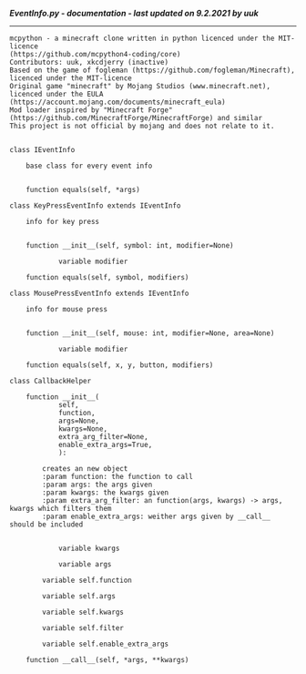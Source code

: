 ***EventInfo.py - documentation - last updated on 9.2.2021 by uuk***
___

    mcpython - a minecraft clone written in python licenced under the MIT-licence 
    (https://github.com/mcpython4-coding/core)
    Contributors: uuk, xkcdjerry (inactive)
    Based on the game of fogleman (https://github.com/fogleman/Minecraft), licenced under the MIT-licence
    Original game "minecraft" by Mojang Studios (www.minecraft.net), licenced under the EULA
    (https://account.mojang.com/documents/minecraft_eula)
    Mod loader inspired by "Minecraft Forge" (https://github.com/MinecraftForge/MinecraftForge) and similar
    This project is not official by mojang and does not relate to it.


    class IEventInfo
        
        base class for every event info


        function equals(self, *args)

    class KeyPressEventInfo extends IEventInfo
        
        info for key press


        function __init__(self, symbol: int, modifier=None)

                variable modifier

        function equals(self, symbol, modifiers)

    class MousePressEventInfo extends IEventInfo
        
        info for mouse press


        function __init__(self, mouse: int, modifier=None, area=None)

                variable modifier

        function equals(self, x, y, button, modifiers)

    class CallbackHelper

        function __init__(
                self,
                function,
                args=None,
                kwargs=None,
                extra_arg_filter=None,
                enable_extra_args=True,
                ):
            
            creates an new object
            :param function: the function to call
            :param args: the args given
            :param kwargs: the kwargs given
            :param extra_arg_filter: an function(args, kwargs) -> args, kwargs which filters them
            :param enable_extra_args: weither args given by __call__ should be included


                variable kwargs

                variable args

            variable self.function

            variable self.args

            variable self.kwargs

            variable self.filter

            variable self.enable_extra_args

        function __call__(self, *args, **kwargs)